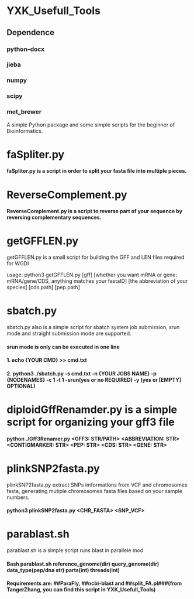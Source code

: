 # YXK_Usefull_Tools
## Dependence
### python-docx
### jieba
### numpy
### scipy
### met_brewer
    
A simple Python package and some simple scripts for the beginner of Bioinformatics.

# faSpliter.py

#### faSpliter.py is a script in order to split your fasta file into multiple pieces.
 
# ReverseComplement.py
#### ReverseComplement.py is a script to reverse part of your sequence by reversing complementary sequences.

# getGFFLEN.py
getGFFLEN.py is a small script for building the GFF and LEN files required for WGDI 
 
usage: python3 getGFFLEN.py [gff] [whether you want mRNA or gene: mRNA/gene/CDS, anything matches your fastaID] [the abbreviation of your species] [cds.path] [pep.path]
 
# sbatch.py
sbatch.py also is a simple script for sbatch system job submission, srun mode and straight submission mode are supported.   
#### srun mode is only can be executed in one line  
#### 1. echo {YOUR CMD} >> cmd.txt  
#### 2. python3 ./sbatch.py -s cmd.txt -n {YOUR JOBS NAME} -p {NODENAMES} -c 1 -t 1 -srun(yes or no REQUIRED) -y (yes or [EMPTY] OPTIONAL)  
  
# diploidGffRenamder.py is a simple script for organizing your gff3 file  
#### python ./Gff3Renamer.py <GFF3: STR/PATH> <ABBREVIATION: STR> <CONTIGMARKER: STR> <PEP: STR> <CDS: STR> <GENE: STR>  
 
# plinkSNP2fasta.py
plinkSNP2fasta.py extract SNPs imformations from VCF and chromosomes fasta, generating mutiple chromosomes fasta files based on your sample numbers.  
#### python3 plinkSNP2fasta.py <CHR_FASTA> <SNP_VCF> <OUTDIR>  

# parablast.sh
parablast.sh is a simple script runs blast in parallele mod  
#### Bash parablast.sh reference_genome(dir) query_genome(dir) data_type(pep/dna str) parts(int) threads(int)  
#### Requirements are:  ##ParaFly,  ##ncbi-blast  and  ##split_FA.pl###(from TangerZhang, you can find this script in YXK_Usefull_Tools)  
